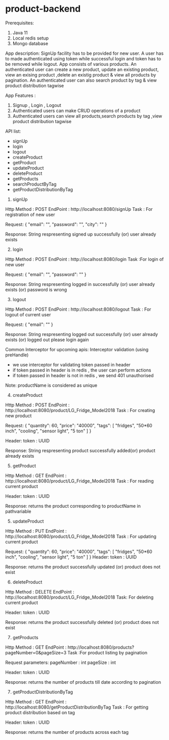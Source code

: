 # product-backend

Prerequisites:
1) Java 11
2) Local redis setup
3) Mongo database

App description:
   SignUp facility has to be provided for new user.
   A user has to made authenticated using token while successful login and token has to be removed while logout.
   App consists of various products.
   An authenticated user can create a new product, update an existing product, view an exising product ,delete an existig product & view all products by pagination.
   An authenticated user can also search product by tag & view product distribution tagwise
   
App Features :
1) Signup , Login , Logout 
2) Authenticated users can make CRUD operations of a product
3) Authenticated users can view all products,search products by tag ,view product distribution tagwise

API list:
* signUp
* login
* logout
* createProduct
* getProduct
* updateProduct
* deleteProduct
* getProducts
* searchProductByTag
* getProductDistributionByTag

1) signUp	

Http Method : POST
EndPoint : http://localhost:8080/signUp
Task : For registration of new user

Request:
{
"email": "",
"password": "",
"city": ""
}

Response:
 String respresenting signed up successfully (or) user already exists

2) login

Http Method : POST
EndPoint : http://localhost:8080/login
Task :For login of new user

Request:
{
"email": "",
"password": ""
}

Response:
 String respresenting logged in successfully (or) user already exists (or) password is wrong

3) logout

Http Method : POST
EndPoint : http://localhost:8080/logout
Task : For logout of current user

Request:
{
"email": ""
}

Response:
 String respresenting logged out successfully (or) user already exists (or) logged out please login again

Common Interceptor for upcoming apis:
Interceptor validation (using preHandle)
* we use interceptor for validating token passed in header
* if token passed in header is in redis , the user can perform actions
* if token passed in header is not in redis , we send 401 unauthorised

Note: productName is considered as unique 

4) createProduct

Http Method : POST
EndPoint : http://localhost:8080/product/LG_Fridge_Model2018
Task : For creating new product

 Request:
{
"quantity": 60,
"price": "40000",
"tags": [
"fridges",
"50*60 inch",
"cooling",
"sensor light",
"5 ton"
]
}

Header:
token : UUID

Response:
 String respresenting product  successfully  added(or) product already exists 

5) getProduct

Http Method : GET
EndPoint : http://localhost:8080/product/LG_Fridge_Model2018
Task : For reading current product

Header:
token : UUID

Response:
 returns the product corresponding to productName in pathvariable

5) updateProduct

Http Method : PUT
EndPoint : http://localhost:8080/product/LG_Fridge_Model2018
Task : For updating current product

 Request:
{
"quantity": 60,
"price": "40000",
"tags": [
"fridges",
"50*60 inch",
"cooling",
"sensor light",
"5 ton"
]
}
Header:
token : UUID

Response:
 returns the product successfully updated (or) product does not exist

6) deleteProduct

Http Method : DELETE
EndPoint : http://localhost:8080/product/LG_Fridge_Model2018
Task: For deleting current product

Header:
token : UUID

Response:
 returns the product successfully deleted (or) product does not exist

7) getProducts

Http Method : GET
EndPoint : http://localhost:8080/products?pageNumber=0&pageSize=3
Task :For product listing by pagination

Request parameters:
pageNumber : int
pageSize : int

Header:
token : UUID

Response:
 returns the number of products till date according to pagination


7) getProductDistributionByTag

Http Method : GET
EndPoint : http://localhost:8080/getProductDistributionByTag
Task : For getting product distribution based on tag

Header:
token : UUID

Response:
 returns the number of products across each tag
